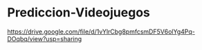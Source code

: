 # Prediccion-Videojuegos

https://drive.google.com/file/d/1vYlrCbg8pmfcsmDF5V6olYg4Pq-DOqbq/view?usp=sharing
